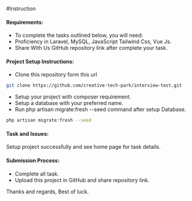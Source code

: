 #Instruction


#### Requirements:
- To complete the tasks outlined below, you will need:
- Proficiency in Laravel, MySQL, JavaScript Tailwind Css, Vue Js.
- Share With Us GitHub repository link after complete your task.

#### Project Setup Instructions:

- Clone this repository form this url

```bash
git clone https://github.com/creative-tech-park/interview-test.git
```
- Setup your project with composer requirement. 
- Setup a database with your preferred name.
- Run php artisan migrate:fresh --seed command after setup Database.
```bash
php artisan migrate:fresh --seed
```


#### Task and Issues:
Setup project successfully and see home page for task details.

#### Submission Process:
- Complete all task.
- Upload this project in GitHub and share repository link.


Thanks and regards, Best of luck.
